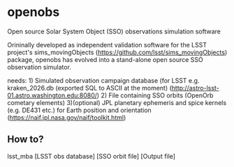 # openobs
Open source Solar System Object (SSO) observations simulation software

Orininally developed as independent validation software for the LSST project's sims_movingObjects (https://github.com/lsst/sims_movingObjects) package, openobs has evolved into a stand-alone open source SSO observation simulator. 

needs: 1) Simulated observation campaign database (for LSST e.g. kraken_2026.db (exported SQL to ASCII at the moment)
         (http://astro-lsst-01.astro.washington.edu:8080/)
       2) File containing SSO orbits (OpenOrb cometary elements)
       3)(optional) JPL planetary ephemeris and spice kernels (e.g. DE431 etc.) for Earth position and orientation
         (https://naif.jpl.nasa.gov/naif/toolkit.html)
          

## How to?

lsst_mba [LSST obs database] [SSO orbit file] [Output file]





